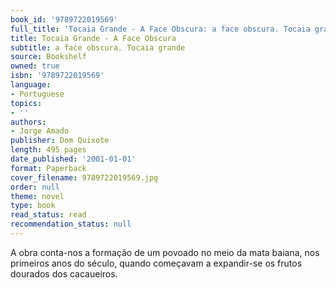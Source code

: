 ```yaml
---
book_id: '9789722019569'
full_title: 'Tocaia Grande - A Face Obscura: a face obscura. Tocaia grande'
title: Tocaia Grande - A Face Obscura
subtitle: a face obscura. Tocaia grande
source: Bookshelf
owned: true
isbn: '9789722019569'
language:
- Portuguese
topics:
- ''
authors:
- Jorge Amado
publisher: Dom Quixote
length: 495 pages
date_published: '2001-01-01'
format: Paperback
cover_filename: 9789722019569.jpg
order: null
theme: novel
type: book
read_status: read
recommendation_status: null
---
```

A obra conta-nos a formação de um povoado no meio da mata baiana, nos primeiros anos do século, quando começavam a expandir-se os frutos dourados dos cacaueiros.
